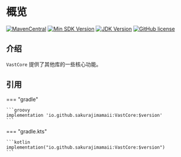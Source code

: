 # 概览

[![MavenCentral](https://img.shields.io/maven-central/v/io.github.sakurajimamaii/VastCore)](https://img.shields.io/maven-central/v/io.github.sakurajimamaii/VastCore)
[![Min SDK Version](https://img.shields.io/badge/min%20sdk%20version-23-yellowgreen)](https://img.shields.io/badge/min%20sdk%20version-23-yellowgreen)
[![JDK Version](https://img.shields.io/badge/jdk%20version-17-2300b894?style=flat)](https://img.shields.io/badge/jdk%20version-17-2300b894)
[![GitHub license](https://img.shields.io/badge/license-Apache%20License%202.0-blue.svg?style=flat)](https://www.apache.org/licenses/LICENSE-2.0)

## 介绍

`VastCore` 提供了其他库的一些核心功能。

## 引用

=== "gradle"

    ```groovy
    implementation 'io.github.sakurajimamaii:VastCore:$version'
    ```

=== "gradle.kts"

    ```kotlin
    implementation("io.github.sakurajimamaii:VastCore:$version")
    ```
